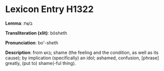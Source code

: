 # Lexicon Entry H1322

**Lemma**: בֹּשֶׁת

**Transliteration (xlit)**: bôsheth

**Pronunciation**: bo'-sheth

**Description**:
from בּוּשׁ; shame (the feeling and the condition, as well as its cause); by implication (specifically) an idol; ashamed, confusion, [phrase] greatly, (put to) shame(-ful thing).
